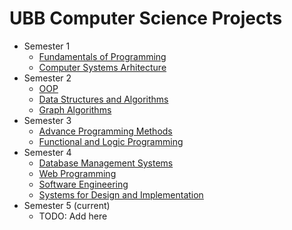 # UBB Computer Science Projects

- Semester 1
  - [Fundamentals of Programming](https://github.com/buian-dragos/fp)
  - [Computer Systems Arhitecture](https://github.com/buian-dragos/asm)
- Semester 2
  - [OOP](https://github.com/buian-dragos/oop)
  - [Data Structures and Algorithms](https://github.com/buian-dragos/dsa)
  - [Graph Algorithms](https://github.com/buian-dragos/graph-algo)
- Semester 3
  - [Advance Programming Methods](https://github.com/buian-dragos/apm)
  - [Functional and Logic Programming](https://github.com/buian-dragos/func-logic)
- Semester 4
  - [Database Management Systems](https://github.com/buian-dragos/dbms)
  - [Web Programming](https://github.com/buian-dragos/webp)
  - [Software Engineering](https://github.com/buian-dragos/iss)
  - [Systems for Design and Implementation](https://github.com/buian-dragos/mpp)
- Semester 5 (current) 
  - TODO: Add here
